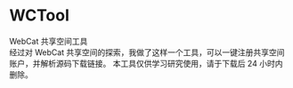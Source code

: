 # WCTool
WebCat 共享空间工具  
经过对 WebCat 共享空间的探索，我做了这样一个工具，可以一键注册共享空间账户，并解析源码下载链接。 本工具仅供学习研究使用，请于下载后 24 小时内删除。
